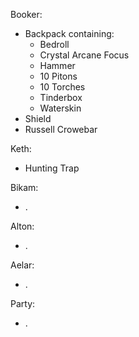 Booker: 
- Backpack containing:
	- Bedroll
	- Crystal Arcane Focus
	- Hammer
	- 10 Pitons
	- 10 Torches
	- Tinderbox
	- Waterskin
- Shield
- Russell Crowebar

Keth:
- Hunting Trap

Bikam:
- .

Alton:
- .

Aelar:
- .

Party:
- .
